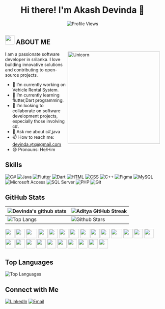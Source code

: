 <h1 align="center">Hi there! I'm Akash Devinda 👋</h1>

<p align="center">
  <img src="https://komarev.com/ghpvc/?username=akashdevinda" alt="Profile Views">
</p>


## <img src="https://media.giphy.com/media/ObNTw8Uzwy6KQ/giphy.gif" width="30px"> ABOUT ME

<img align="right" width=300px alt="Unicorn" src="https://c.tenor.com/GN73MKBawZYAAAAi/busy-cute.gif" />
I am a passionate software developer in srilanka. I love building innovative solutions and contributing to open-source projects.

- 🔭 I’m currently working on Vehicle Rental System.  
- 🌱 I’m currently learning flutter,Dart programming.
- 👯 I’m looking to collaborate on software development projects, especially those involving c#.
- 💬 Ask me about c#,java
- 📫 How to reach me: devinda.ytx@gmail.com
- 😄 Pronouns: He/Him


## Skills

![C#](https://img.shields.io/badge/-C%23-333333?style=flat&logo=c-sharp)
![Java](https://img.shields.io/badge/-Java-333333?style=flat&logo=java)
![Flutter](https://img.shields.io/badge/-Flutter-333333?style=flat&logo=flutter)
![Dart](https://img.shields.io/badge/-Dart-333333?style=flat&logo=dart)
![HTML](https://img.shields.io/badge/-HTML-333333?style=flat&logo=html5)
![CSS](https://img.shields.io/badge/-CSS-333333?style=flat&logo=css3)
![C++](https://img.shields.io/badge/-C++-333333?style=flat&logo=c%2B%2B)
![Figma](https://img.shields.io/badge/-Figma-333333?style=flat&logo=figma&logoColor=white)
![MySQL](https://img.shields.io/badge/-MySQL-333333?style=flat&logo=mysql)
![Microsoft Access](https://img.shields.io/badge/-Microsoft%20Access-333333?style=flat&logo=microsoft-access&logoColor=white)
![SQL Server](https://img.shields.io/badge/-Microsoft%20SQL%20Server-333333?style=flat&logo=microsoft-sql-server)
![PHP](https://img.shields.io/badge/-PHP-333333?style=flat&logo=php)
![Git](https://img.shields.io/badge/-Git-333333?style=flat&logo=git)



## GitHub Stats

| ![Devinda's github stats](https://github-readme-stats.vercel.app/api?username=dadevindaa&show_icons=true&theme=tokyonight) | ![Aditya GitHub Streak](https://github-readme-streak-stats.herokuapp.com/?user=dadevindaa&theme=tokyonight) |
| --- | --- |
| ![Top Langs](https://github-readme-stats.vercel.app/api/top-langs/?username=dadevinda&theme=tokyonight) | ![Github Stars](https://github-readme-stats.vercel.app/api?username=dadevinda&show_icons=true&locale=en&count_private=true&hide_rank=true&custom_title=My%20GitHub%20Stats&disable_animations=true&theme=tokyonight) |




<div>
    <img src="https://cultofthepartyparrot.com/parrots/hd/githubparrot.gif" width="30" height="30"/>
    <img src="https://cultofthepartyparrot.com/flags/hd/indiaparrot.gif" width="30" height="30"/>
    <img src="https://cultofthepartyparrot.com/parrots/asyncparrot.gif" width="36" height="30"/>
    <img src="https://cultofthepartyparrot.com/parrots/exceptionallyfastparrot.gif" width="30" height="30"/>
    <img src="https://cultofthepartyparrot.com/parrots/hd/60fpsparrot.gif" width="30" height="30"/>
    <img src="https://cultofthepartyparrot.com/parrots/hd/jumpingparrot.gif" width="30" height="30"/>
    <img src="https://cultofthepartyparrot.com/parrots/hd/opensourceparrot.gif" width="30" height="30"/>
    <img src="https://cultofthepartyparrot.com/parrots/hd/dealwithitnowparrot.gif" width="30" height="30"/>
    <img src="https://cultofthepartyparrot.com/parrots/hd/hypnoparrotlight.gif" width="30" height="30"/>
    <img src="https://cultofthepartyparrot.com/parrots/databaseparrot.gif" width="30" height="30"/>
    <img src="https://cultofthepartyparrot.com/parrots/fixparrot.gif" width="36" height="30"/>
    <img src="https://cultofthepartyparrot.com/parrots/hd/laptop_parrot.gif" width="30" height="30"/>
    <img src="https://cultofthepartyparrot.com/parrots/hd/spinningparrot.gif" width="30" height="30"/>
    <img src="https://cultofthepartyparrot.com/parrots/hd/levitationparrot.gif" width="30" height="30"/>
    <img src="https://cultofthepartyparrot.com/parrots/hd/meldparrot.gif" width="30" height="30"/>
    <img src="https://cultofthepartyparrot.com/parrots/slomoparrot.gif" width="30" height="30"/>
    <img src="https://cultofthepartyparrot.com/parrots/hd/moonwalkingparrot.gif" width="30" height="30"/>
    <img src="https://cultofthepartyparrot.com/parrots/hd/stableparrot.gif" width="30" height="30"/>
    <img src="https://cultofthepartyparrot.com/parrots/hd/scienceparrot.gif" width="30" height="30"/>
    <img src="https://cultofthepartyparrot.com/parrots/hd/pirateparrot.gif" width="30" height="30"/>
    <img src="https://cultofthepartyparrot.com/parrots/hd/footballparrot.gif" width="30" height="30"/>
    <img src="https://cultofthepartyparrot.com/parrots/hd/illuminatiparrot.gif" width="30" height="30"/>
    <img src="https://cultofthepartyparrot.com/parrots/hd/hypnoparrotdark.gif" width="30" height="30"/>
    <img src="https://cultofthepartyparrot.com/parrots/hd/mustacheparrot.gif" width="30" height="30"/>
</div>

## Top Languages

![Top Languages](https://github-readme-stats.vercel.app/api/top-langs/?username=yourusername&layout=compact&hide_border=true)

## Connect with Me

[![LinkedIn](https://img.shields.io/badge/-LinkedIn-0077B5?style=flat&logo=LinkedIn&logoColor=white)](https://www.linkedin.com/in/akash-devinda-b3874b312)
[![Email](https://img.shields.io/badge/-Email-D14836?style=flat&logo=Gmail&logoColor=white)](mailto:devinda.ytx@gmail.com)


